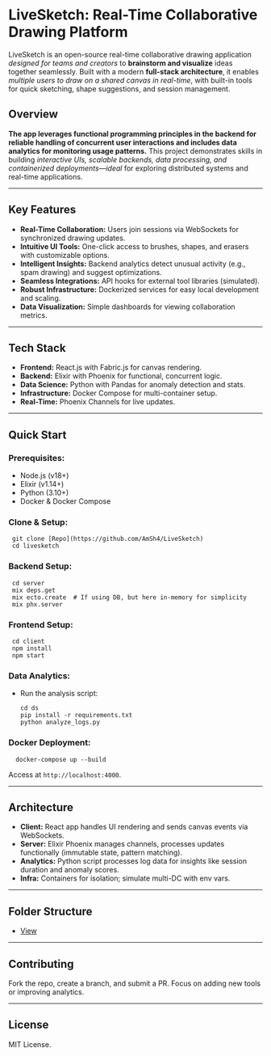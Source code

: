 # LiveSketch: Real-Time Collaborative Drawing Platform

LiveSketch is an open-source real-time collaborative drawing application _designed for teams and creators_ to **brainstorm and visualize** ideas together seamlessly. Built with a modern **full-stack architecture**, it enables _multiple users to draw on a shared canvas in real-time_, with built-in tools for quick sketching, shape suggestions, and session management. 

## Overview
**The app leverages functional programming principles in the backend for reliable handling of concurrent user interactions and includes data analytics for monitoring usage patterns.**
This project demonstrates skills in building _interactive UIs, scalable backends, data processing, and containerized deployments—ideal_ for exploring distributed systems and real-time applications.

---
## Key Features

- **Real-Time Collaboration:** Users join sessions via WebSockets for synchronized drawing updates.
- **Intuitive UI Tools:** One-click access to brushes, shapes, and erasers with customizable options.
- **Intelligent Insights:** Backend analytics detect unusual activity (e.g., spam drawing) and suggest optimizations.
- **Seamless Integrations:** API hooks for external tool libraries (simulated).
- **Robust Infrastructure:** Dockerized services for easy local development and scaling.
- **Data Visualization:** Simple dashboards for viewing collaboration metrics.

---
## Tech Stack

- **Frontend:** React.js with Fabric.js for canvas rendering.
- **Backend:** Elixir with Phoenix for functional, concurrent logic.
- **Data Science:** Python with Pandas for anomaly detection and stats.
- **Infrastructure:** Docker Compose for multi-container setup.
- **Real-Time:** Phoenix Channels for live updates.

---
## Quick Start

### Prerequisites:

- Node.js (v18+)
- Elixir (v1.14+)
- Python (3.10+)
- Docker & Docker Compose


### Clone & Setup:

     git clone [Repo](https://github.com/AmSh4/LiveSketch)
     cd livesketch

### Backend Setup:
     cd server
     mix deps.get
     mix ecto.create  # If using DB, but here in-memory for simplicity
     mix phx.server

### Frontend Setup:

     cd client
     npm install
     npm start

### Data Analytics:
- Run the analysis script:
  
      cd ds
      pip install -r requirements.txt
      python analyze_logs.py

### Docker Deployment:
      docker-compose up --build
Access at `http://localhost:4000`.

---
## Architecture

- **Client:** React app handles UI rendering and sends canvas events via WebSockets.
- **Server:** Elixir Phoenix manages channels, processes updates functionally (immutable state, pattern matching).
- **Analytics:** Python script processes log data for insights like session duration and anomaly scores.
- **Infra:** Containers for isolation; simulate multi-DC with env vars.

---
## Folder Structure
- [View](https://github.com/AmSh4/LiveSketch/blob/main/Structure.md)
---
## Contributing
Fork the repo, create a branch, and submit a PR. Focus on adding new tools or improving analytics.

---
## License
MIT License.
